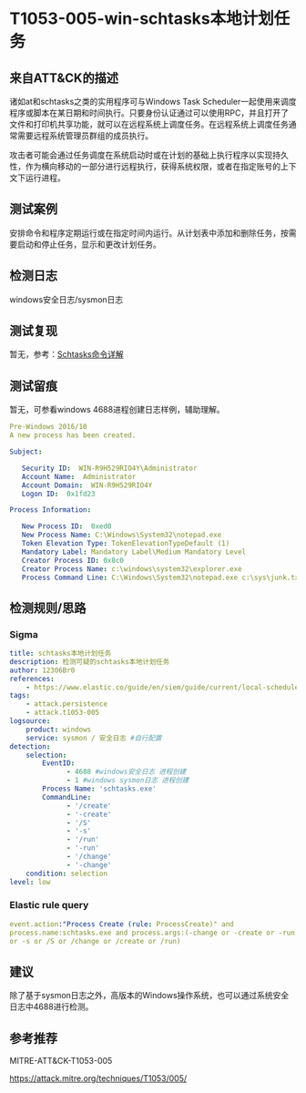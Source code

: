 # T1053-005-win-schtasks本地计划任务

## 来自ATT&CK的描述

诸如at和schtasks之类的实用程序可与Windows Task Scheduler一起使用来调度程序或脚本在某日期和时间执行。只要身份认证通过可以使用RPC，并且打开了文件和打印机共享功能，就可以在远程系统上调度任务。在远程系统上调度任务通常需要远程系统管理员群组的成员执行。

攻击者可能会通过任务调度在系统启动时或在计划的基础上执行程序以实现持久性，作为横向移动的一部分进行远程执行，获得系统权限，或者在指定账号的上下文下运行进程。

## 测试案例

安排命令和程序定期运行或在指定时间内运行。从计划表中添加和删除任务，按需要启动和停止任务，显示和更改计划任务。

## 检测日志

windows安全日志/sysmon日志

## 测试复现

暂无，参考：[Schtasks命令详解](https://www.cnblogs.com/daimaxuejia/p/12957644.html)

## 测试留痕

暂无，可参看windows 4688进程创建日志样例，辅助理解。

```yml
Pre-Windows 2016/10
A new process has been created.

Subject:

   Security ID:  WIN-R9H529RIO4Y\Administrator
   Account Name:  Administrator
   Account Domain:  WIN-R9H529RIO4Y
   Logon ID:  0x1fd23

Process Information:

   New Process ID:  0xed0
   New Process Name: C:\Windows\System32\notepad.exe
   Token Elevation Type: TokenElevationTypeDefault (1)
   Mandatory Label: Mandatory Label\Medium Mandatory Level
   Creator Process ID: 0x8c0
   Creator Process Name: c:\windows\system32\explorer.exe
   Process Command Line: C:\Windows\System32\notepad.exe c:\sys\junk.txt
```

## 检测规则/思路

### Sigma

```yml
title: schtasks本地计划任务
description: 检测可疑的schtasks本地计划任务
author: 12306Br0
references:
    - https://www.elastic.co/guide/en/siem/guide/current/local-scheduled-task-commands.html
tags:
    - attack.persistence
    - attack.t1053-005
logsource:
    product: windows
    service: sysmon / 安全日志 #自行配置
detection:
    selection:
        EventID: 
              - 4688 #windows安全日志 进程创建
              - 1 #windows sysmon日志 进程创建
        Process Name: 'schtasks.exe'
        CommandLine: 
              - '/create'
              - '-create'
              - '/S'
              - '-s'
              - '/run'
              - '-run'
              - '/change'
              - '-change'
    condition: selection
level: low
```

### Elastic rule query

```yml
event.action:"Process Create (rule: ProcessCreate)" and
process.name:schtasks.exe and process.args:(-change or -create or -run
or -s or /S or /change or /create or /run)
```

## 建议

除了基于sysmon日志之外，高版本的Windows操作系统，也可以通过系统安全日志中4688进行检测。

## 参考推荐

MITRE-ATT&CK-T1053-005

<https://attack.mitre.org/techniques/T1053/005/>
